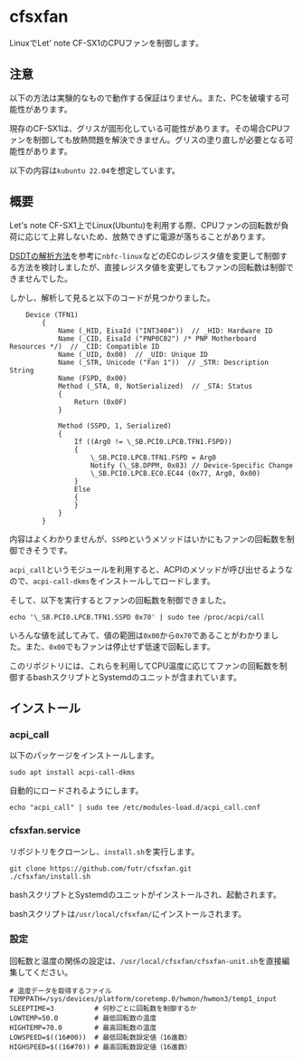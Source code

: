# cfsxfan
LinuxでLet' note CF-SX1のCPUファンを制御します。

## 注意
以下の方法は実験的なもので動作する保証はりません。また、PCを破壊する可能性があります。

現存のCF-SX1は、グリスが固形化している可能性があります。その場合CPUファンを制御しても放熱問題を解決できません。グリスの塗り直しが必要となる可能性があります。

以下の内容は`kubuntu 22.04`を想定しています。

## 概要
Let's note CF-SX1上でLinux(Ubuntu)を利用する際、CPUファンの回転数が負荷に応じて上昇しないため、放熱できずに電源が落ちることがあります。

[DSDTの解析方法](https://github.com/hirschmann/nbfc/wiki/Analyze-your-notebook%27s-DSDT)を参考に`nbfc-linux`などのECのレジスタ値を変更して制御する方法を検討しましたが、直接レジスタ値を変更してもファンの回転数は制御できませんでした。

しかし、解析して見ると以下のコードが見つかりました。
```
    Device (TFN1)
        {
            Name (_HID, EisaId ("INT3404"))  // _HID: Hardware ID
            Name (_CID, EisaId ("PNP0C02") /* PNP Motherboard Resources */)  // _CID: Compatible ID
            Name (_UID, 0x00)  // _UID: Unique ID
            Name (_STR, Unicode ("Fan 1"))  // _STR: Description String
            Name (FSPD, 0x00)
            Method (_STA, 0, NotSerialized)  // _STA: Status
            {
                Return (0x0F)
            }

            Method (SSPD, 1, Serialized)
            {
                If ((Arg0 != \_SB.PCI0.LPCB.TFN1.FSPD))
                {
                    \_SB.PCI0.LPCB.TFN1.FSPD = Arg0
                    Notify (\_SB.DPPM, 0x83) // Device-Specific Change
                    \_SB.PCI0.LPCB.EC0.EC44 (0x77, Arg0, 0x00)
                }
                Else
                {
                }
            }
        }
```
内容はよくわかりませんが、`SSPD`というメソッドはいかにもファンの回転数を制御できそうです。

`acpi_call`というモジュールを利用すると、ACPIのメソッドが呼び出せるようなので、`acpi-call-dkms`をインストールしてロードします。

そして、以下を実行するとファンの回転数を制御できました。
```
echo '\_SB.PCI0.LPCB.TFN1.SSPD 0x70' | sudo tee /proc/acpi/call
```

いろんな値を試してみて、値の範囲は`0x00`から`0x70`であることがわかりました。また、`0x00`でもファンは停止せず低速で回転します。

このリポジトリには、これらを利用してCPU温度に応じてファンの回転数を制御するbashスクリプトとSystemdのユニットが含まれています。

## インストール
### acpi_call
以下のパッケージをインストールします。
```
sudo apt install acpi-call-dkms
```
自動的にロードされるようにします。
```
echo "acpi_call" | sudo tee /etc/modules-load.d/acpi_call.conf
```
### cfsxfan.service
リポジトリをクローンし、`install.sh`を実行します。
```
git clone https://github.com/futr/cfsxfan.git
./cfsxfan/install.sh
```
bashスクリプトとSystemdのユニットがインストールされ、起動されます。

bashスクリプトは`/usr/local/cfsxfan/`にインストールされます。
### 設定
回転数と温度の関係の設定は、`/usr/local/cfsxfan/cfsxfan-unit.sh`を直接編集してください。
```
# 温度データを取得するファイル
TEMPPATH=/sys/devices/platform/coretemp.0/hwmon/hwmon3/temp1_input
SLEEPTIME=3          # 何秒ごとに回転数を制御するか
LOWTEMP=50.0         # 最低回転数の温度
HIGHTEMP=70.0        # 最高回転数の温度
LOWSPEED=$((16#00))  # 最低回転数設定値（16進数）
HIGHSPEED=$((16#70)) # 最高回転数設定値（16進数）
```

